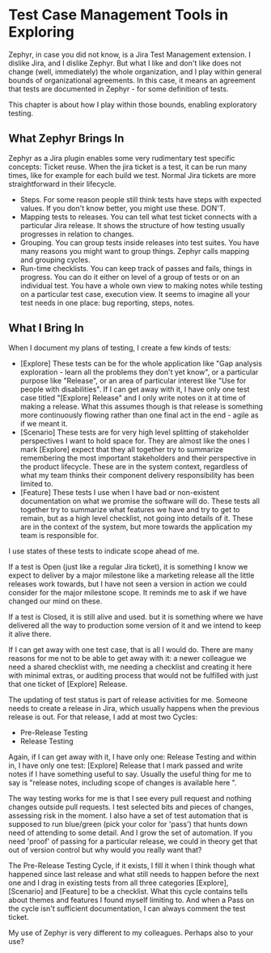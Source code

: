 # Test Case Management Tools in Exploring

Zephyr, in case you did not know, is a Jira Test Management extension. I dislike Jira, and I dislike Zephyr. But what I like and don't like does not change (well, immediately) the whole organization, and I play within general bounds of organizational agreements. In this case, it means an agreement that tests are documented in Zephyr - for some definition of tests.

This chapter is about how I play within those bounds, enabling exploratory testing.

## What Zephyr Brings In

Zephyr as a Jira plugin enables some very rudimentary test specific concepts:
Ticket reuse. When the jira ticket is a test, it can be run many times, like for example for each build we test. Normal Jira tickets are more straightforward in their lifecycle.

   * Steps. For some reason people still think tests have steps with expected values. If you don't know better, you might use these. DON'T.
   * Mapping tests to releases. You can tell what test ticket connects with a particular Jira release. It shows the structure of how testing usually progresses in relation to changes.
   * Grouping. You can group tests inside releases into test suites. You have many reasons you might want to group things. Zephyr calls mapping and grouping cycles.
   * Run-time checklists. You can keep track of passes and fails, things in progress. You can do it either on level of a group of tests or on an individual test. You have a whole own view to making notes while testing on a particular test case, execution view. It seems to imagine all your test needs in one place: bug reporting, steps, notes.

## What I Bring In

When I document my plans of testing, I create a few kinds of tests:
   * [Explore] <write a one line summary here>
   These tests can be for the whole application like "Gap analysis exploration - learn all the problems they don't yet know", or a particular purpose like "Release", or an area of particular interest like "Use for people with disabilities". If I can get away with it, I have only one test case titled "[Explore] Release" and I only write notes on it at time of making a release. What this assumes though is that release is something more continuously flowing rather than one final act in the end - agile as if we meant it.
   * [Scenario] <write a one line summary here>
   These tests are for very high level splitting of stakeholder perspectives I want to hold space for. They are almost like the ones I mark [Explore] expect that they all together try to summarize remembering the most important stakeholders and their perspective in the product lifecycle. These are in the system context, regardless of what my team thinks their component delivery responsibility has been limited to.  
   * [Feature] <write a one line summary here>
   These tests I use when I have bad or non-existent documentation on what we promise the software will do. These tests all together try to summarize what features we have and try to get to remain, but as a high level checklist, not going into details of it. These are in the context of the system, but more towards the application my team is responsible for.

I use states of these tests to indicate scope ahead of me.

If a test is Open (just like a regular Jira ticket), it is something I know we expect to deliver by a major milestone like a marketing release all the little releases work towards, but I have not seen a version in action we could consider for the major milestone scope. It reminds me to ask if we have changed our mind on these.

If a test is Closed, it is still alive and used. but it is something where we have delivered all the way to production some version of it and we intend to keep it alive there.

If I can get away with one test case, that is all I would do. There are many reasons for me not to be able to get away with it: a newer colleague we need a shared checklist with, me needing a checklist and creating it here with minimal extras, or auditing process that would not be fulfilled with just that one ticket of [Explore] Release.

The updating of test status is part of release activities for me. Someone needs to create a release in Jira, which usually happens when the previous release is out. For that release, I add at most two Cycles:
   * Pre-Release Testing
   * Release Testing

Again, if I can get away with it, I have only one: Release Testing and within in, I have only one test: [Explore] Release that I mark passed and write notes if I have something useful to say. Usually the useful thing for me to say is "release notes, including scope of changes is available here <link>".

The way testing works for me is that I see every pull request and nothing changes outside pull requests. I test selected bits and pieces of changes, assessing risk in the moment. I also have a set of test automation that is supposed to run blue/green (pick your color for 'pass') that hunts down need of attending to some detail. And I grow the set of automation. If you need 'proof' of passing for a particular release, we could in theory get that out of version control but why would you really want that?

The Pre-Release Testing Cycle, if it exists, I fill it when I think though what happened since last release and what still needs to happen before the next one and I drag in existing tests from all three categories [Explore], [Scenario] and [Feature] to be a checklist. What this cycle contains tells about themes and features I found myself limiting to. And when a Pass on the cycle isn't sufficient documentation, I can always comment the test ticket. 

My use of Zephyr is very different to my colleagues. Perhaps also to your use?
